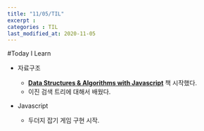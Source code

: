```yaml
---
title: "11/05/TIL"
excerpt : 
categories : TIL
last_modified_at: 2020-11-05
---
```

#Today I Learn  
  
- 자료구조  
    - [__Data Structures & Algorithms with Javascript__](https://book.naver.com/bookdb/book_detail.nhn?bid=8095174) 책 시작했다.  
    - 이진 검색 트리에 대해서 배웠다.  

 - Javascript  
    - 두더지 잡기 게임 구현 시작.
